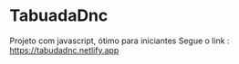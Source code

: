 # TabuadaDnc
Projeto com javascript, ótimo para iniciantes
Segue o link : https://tabudadnc.netlify.app

